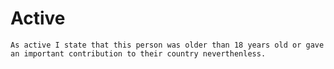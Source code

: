 # Active

    As active I state that this person was older than 18 years old or gave an important contribution to their country neverthenless.
